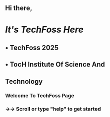 



##   Hi there, 

#  *It's TechFoss Here*

##   • TechFoss 2025
##   • TocH Institute Of Science And 
##     Technology





### Welcome To TechFoss Page 
### →→ Scroll or type "help" to get started
